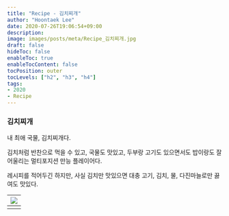 ```yaml
---
title: "Recipe - 김치찌개"
author: "Hoontaek Lee"
date: 2020-07-26T19:06:54+09:00
description:
image: images/posts/meta/Recipe_김치찌개.jpg
draft: false
hideToc: false
enableToc: true
enableTocContent: false
tocPosition: outer
tocLevels: ["h2", "h3", "h4"]
tags:
- 2020
- Recipe
---
```


### 김치찌개

내 최애 국물, 김치찌개다.

김치처럼 반찬으로 먹을 수 있고, 국물도 맛있고, 두부랑 고기도 있으면서도 밥이랑도 잘 어울리는 멀티포지션 만능 플레이어다.

레시피를 적어두긴 하지만, 사실 김치만 맛있으면 대충 고기, 김치, 물, 다진마늘로만 끓여도 맛있다.

| <img src="/en/posts/Recipe/Recipe_페이지_15.jpg" style="zoom:100%;" /> |
| :----------------------------------------------------------: |
|                                                              |

